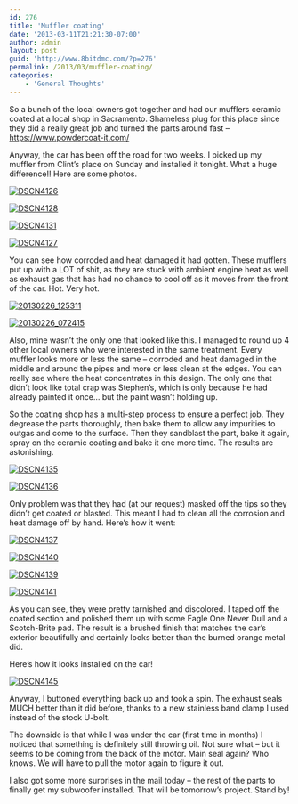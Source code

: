 ```yaml
---
id: 276
title: 'Muffler coating'
date: '2013-03-11T21:21:30-07:00'
author: admin
layout: post
guid: 'http://www.8bitdmc.com/?p=276'
permalink: /2013/03/muffler-coating/
categories:
    - 'General Thoughts'
---
```


So a bunch of the local owners got together and had our mufflers ceramic coated at a local shop in Sacramento. Shameless plug for this place since they did a really great job and turned the parts around fast – <https://www.powdercoat-it.com/>

Anyway, the car has been off the road for two weeks. I picked up my muffler from Clint’s place on Sunday and installed it tonight. What a huge difference!! Here are some photos.

[![DSCN4126](https://www.8bitdmc.com/wp-content/uploads/2013/03/DSCN4126-300x224.jpg)](https://www.8bitdmc.com/wp-content/uploads/2013/03/DSCN4126.jpg)

[![DSCN4128](https://www.8bitdmc.com/wp-content/uploads/2013/03/DSCN4128-300x224.jpg)](https://www.8bitdmc.com/wp-content/uploads/2013/03/DSCN4128.jpg)

[![DSCN4131](https://www.8bitdmc.com/wp-content/uploads/2013/03/DSCN4131-300x224.jpg)](https://www.8bitdmc.com/wp-content/uploads/2013/03/DSCN4131.jpg)

[![DSCN4127](https://www.8bitdmc.com/wp-content/uploads/2013/03/DSCN4127-300x224.jpg)](https://www.8bitdmc.com/wp-content/uploads/2013/03/DSCN4127.jpg)

You can see how corroded and heat damaged it had gotten. These mufflers put up with a LOT of shit, as they are stuck with ambient engine heat as well as exhaust gas that has had no chance to cool off as it moves from the front of the car. Hot. Very hot.

[![20130226_125311](https://www.8bitdmc.com/wp-content/uploads/2013/03/20130226_125311-300x225.jpg)](https://www.8bitdmc.com/wp-content/uploads/2013/03/20130226_125311.jpg)

[![20130226_072415](https://www.8bitdmc.com/wp-content/uploads/2013/03/20130226_072415-300x225.jpg)](https://www.8bitdmc.com/wp-content/uploads/2013/03/20130226_072415.jpg)

Also, mine wasn’t the only one that looked like this. I managed to round up 4 other local owners who were interested in the same treatment. Every muffler looks more or less the same – corroded and heat damaged in the middle and around the pipes and more or less clean at the edges. You can really see where the heat concentrates in this design. The only one that didn’t look like total crap was Stephen’s, which is only because he had already painted it once… but the paint wasn’t holding up.

So the coating shop has a multi-step process to ensure a perfect job. They degrease the parts thoroughly, then bake them to allow any impurities to outgas and come to the surface. Then they sandblast the part, bake it again, spray on the ceramic coating and bake it one more time. The results are astonishing.

[![DSCN4135](https://www.8bitdmc.com/wp-content/uploads/2013/03/DSCN4135-300x224.jpg)](https://www.8bitdmc.com/wp-content/uploads/2013/03/DSCN4135.jpg)

[![DSCN4136](https://www.8bitdmc.com/wp-content/uploads/2013/03/DSCN4136-300x224.jpg)](https://www.8bitdmc.com/wp-content/uploads/2013/03/DSCN4136.jpg)

Only problem was that they had (at our request) masked off the tips so they didn’t get coated or blasted. This meant I had to clean all the corrosion and heat damage off by hand. Here’s how it went:

[![DSCN4137](https://www.8bitdmc.com/wp-content/uploads/2013/03/DSCN4137-300x224.jpg)](https://www.8bitdmc.com/wp-content/uploads/2013/03/DSCN4137.jpg)

[![DSCN4140](https://www.8bitdmc.com/wp-content/uploads/2013/03/DSCN4140-300x224.jpg)](https://www.8bitdmc.com/wp-content/uploads/2013/03/DSCN4140.jpg)

[![DSCN4139](https://www.8bitdmc.com/wp-content/uploads/2013/03/DSCN4139-300x224.jpg)](https://www.8bitdmc.com/wp-content/uploads/2013/03/DSCN4139.jpg)

[![DSCN4141](https://www.8bitdmc.com/wp-content/uploads/2013/03/DSCN4141-300x224.jpg)](https://www.8bitdmc.com/wp-content/uploads/2013/03/DSCN4141.jpg)

As you can see, they were pretty tarnished and discolored. I taped off the coated section and polished them up with some Eagle One Never Dull and a Scotch-Brite pad. The result is a brushed finish that matches the car’s exterior beautifully and certainly looks better than the burned orange metal did.

Here’s how it looks installed on the car!

[![DSCN4145](https://www.8bitdmc.com/wp-content/uploads/2013/03/DSCN4145-300x224.jpg)](https://www.8bitdmc.com/wp-content/uploads/2013/03/DSCN4145.jpg)

Anyway, I buttoned everything back up and took a spin. The exhaust seals MUCH better than it did before, thanks to a new stainless band clamp I used instead of the stock U-bolt.

The downside is that while I was under the car (first time in months) I noticed that something is definitely still throwing oil. Not sure what – but it seems to be coming from the back of the motor. Main seal again? Who knows. We will have to pull the motor again to figure it out.

I also got some more surprises in the mail today – the rest of the parts to finally get my subwoofer installed. That will be tomorrow’s project. Stand by!